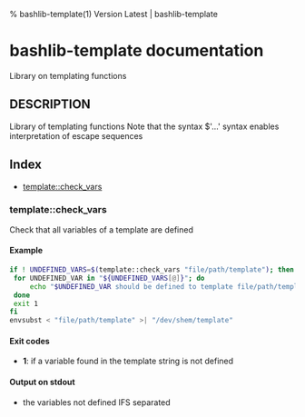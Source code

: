 % bashlib-template(1) Version Latest | bashlib-template
# bashlib-template documentation

Library on templating functions

## DESCRIPTION

Library of templating functions
Note that the syntax $'...' syntax enables interpretation of escape sequences

## Index

* [template::check_vars](#templatecheck_vars)

### template::check_vars

Check that all variables of a template are defined

#### Example

```bash
if ! UNDEFINED_VARS=$(template::check_vars "file/path/template"); then
 for UNDEFINED_VAR in "${UNDEFINED_VARS[@]}"; do
     echo "$UNDEFINED_VAR should be defined to template file/path/template"
 done
 exit 1
fi
envsubst < "file/path/template" >| "/dev/shem/template"
```

#### Exit codes

* **1**: if a variable found in the template string is not defined

#### Output on stdout

* the variables not defined IFS separated

